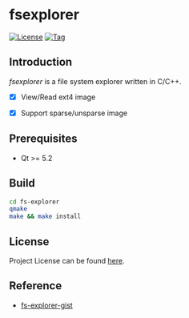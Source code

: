 # fsexplorer

[![License](https://img.shields.io/github/license/craftslab/fsexplorer.svg)](https://github.com/craftslab/fsexplorer/blob/main/LICENSE)
[![Tag](https://img.shields.io/github/tag/craftslab/fsexplorer.svg)](https://github.com/craftslab/fsexplorer/tags)



## Introduction

*fsexplorer* is a file system explorer written in C/C++.

- [x] View/Read ext4 image
- [x] Support sparse/unsparse image



## Prerequisites

- Qt >= 5.2



## Build

```bash
cd fs-explorer
qmake
make && make install
```



## License

Project License can be found [here](LICENSE).



## Reference

- [fs-explorer-gist](https://gist.github.com/craftslab/b692bc140ebd5bb389628332e2487562)
